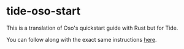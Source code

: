 # tide-oso-start

This is a translation of Oso's quickstart guide with Rust but for Tide.

You can follow along with the exact same instructions [here](https://docs.osohq.com/rust/getting-started/quickstart.html).
